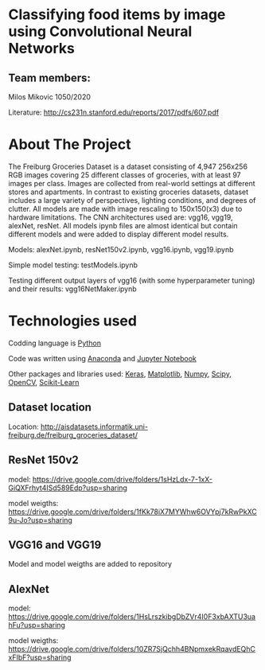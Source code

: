 # Classifying food items by image using Convolutional Neural Networks

## Team members:

Milos Mikovic 1050/2020


Literature: http://cs231n.stanford.edu/reports/2017/pdfs/607.pdf


# About The Project
The Freiburg Groceries
Dataset is a dataset consisting of 4,947 256x256 RGB
images covering 25 different classes of groceries, with at
least 97 images per class. Images are collected from real-world settings at different stores and apartments. In contrast to existing groceries datasets,
dataset includes a large variety of perspectives, lighting conditions, and degrees of clutter. 
All models are made with image rescaling to 150x150(x3) due to hardware limitations. The CNN architectures used are: vgg16, vgg19, alexNet, resNet. 
All models ipynb files are almost identical but contain different models and were added to display different model results.

Models: alexNet.ipynb, resNet150v2.ipynb, vgg16.ipynb, vgg19.ipynb

Simple model testing: testModels.ipynb

Testing different output layers of vgg16 (with some hyperparameter tuning) and their results: vgg16NetMaker.ipynb


# Technologies used
Codding language is [Python](https://www.python.org/)

Code was written using [Anaconda](https://www.anaconda.com/) and [Jupyter Notebook](https://jupyter.org/)

Other packages and libraries used: [Keras](https://keras.io/), [Matplotlib](https://matplotlib.org/), [Numpy](https://numpy.org/), [Scipy](https://www.scipy.org/), 
[OpenCV](https://opencv.org/), [Scikit-Learn](https://scikit-learn.org/stable/)

## Dataset location
Location: http://aisdatasets.informatik.uni-freiburg.de/freiburg_groceries_dataset/

## ResNet 150v2

model: https://drive.google.com/drive/folders/1sHzLdx-7-1xX-GiQXFrhyt4ISd589Edp?usp=sharing

model weigths: https://drive.google.com/drive/folders/1fKk78iX7MYWhw6OVYpj7kRwPkXC9u-Jo?usp=sharing

## VGG16 and VGG19
Model and model weigths are added to repository

## AlexNet

model: https://drive.google.com/drive/folders/1HsLrszkibgDbZVr4I0F3xbAXTU3uahFu?usp=sharing

model weigths: https://drive.google.com/drive/folders/10ZR7SjQchh4BNpmxekRqavdEQhCxFIbF?usp=sharing
